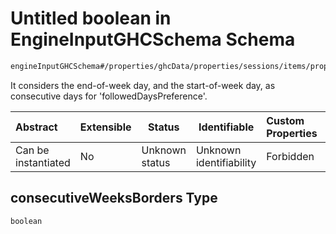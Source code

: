 # Untitled boolean in EngineInputGHCSchema Schema

```txt
engineInputGHCSchema#/properties/ghcData/properties/sessions/items/properties/sessionSettings/properties/consecutiveWeeksBorders
```

It considers the end-of-week day, and the start-of-week day, as consecutive days for 'followedDaysPreference'.


| Abstract            | Extensible | Status         | Identifiable            | Custom Properties | Additional Properties | Access Restrictions | Defined In                                                         |
| :------------------ | ---------- | -------------- | ----------------------- | :---------------- | --------------------- | ------------------- | ------------------------------------------------------------------ |
| Can be instantiated | No         | Unknown status | Unknown identifiability | Forbidden         | Allowed               | none                | [ghc.schema.json\*](../out/ghc.schema.json "open original schema") |

## consecutiveWeeksBorders Type

`boolean`
